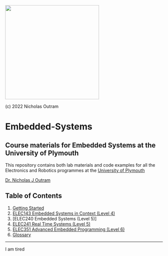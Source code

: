 <img src="img/Icon-jpg-small.jpg" width="300px">

(c) 2022 Nicholas Outram

# Embedded-Systems

## Course materials for Embedded Systems at the University of Plymouth

This repository contains both lab materials and code examples for all the Electronics and Robotics programmes at the [University of Plymouth](https://www.plymouth.ac.uk/schools/school-of-engineering-computing-and-mathematics/staff-directory)

[Dr. Nicholas J Outram](https://www.plymouth.ac.uk/staff/nicholas-outram)

## Table of Contents

1. [Getting Started](./getting_started/README.md)
1. [ELEC143 Embedded Systems in Context (Level 4)](./level4/README.md)
1. [ELEC240 Embedded Systems (Level 5)]
1. [ELEC241 Real Time Systems (Level 5)](./level5/README.md)
1. [ELEC351 Advanced Embedded Programming (Level 6)](./level6/README.md)
1. [Glossary](glossary/README.md)

---

I am tired









